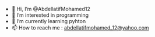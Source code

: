 - 👋 Hi, I’m @AbdellatifMohamed12
- 👀 I’m interested in programming
- 🌱 I’m currently learning pyhton
- 📫 How to reach me : abdellatifmohamed_12@yahoo.com

<!---
AbdellatifMohamed12/AbdellatifMohamed12 is a ✨ special ✨ repository because its `README.md` (this file) appears on your GitHub profile.
You can click the Preview link to take a look at your changes.
--->
